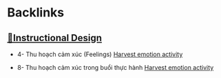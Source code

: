 
# Backlinks
## [🌱Instructional Design](<🌱Instructional Design.md>)
- 4- Thu hoạch cảm xúc (Feelings) [Harvest emotion activity](<Harvest emotion activity.md>)

- 8- Thu hoạch cảm xúc trong buổi thực hành [Harvest emotion activity](<Harvest emotion activity.md>)

